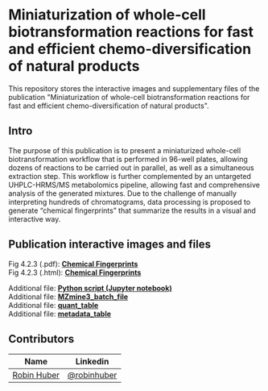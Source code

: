 # Miniaturization of whole-cell biotransformation reactions for fast and efficient chemo-diversification of natural products

This repository stores the interactive images and supplementary files of the publication "Miniaturization of whole-cell biotransformation reactions for fast and efficient chemo-diversification of natural products".

## Intro 

The purpose of this publication is to present a miniaturized whole-cell biotransformation workflow that is performed in 96-well plates, allowing dozens of reactions to be carried out in parallel, as well as a simultaneous extraction step. This workflow is further complemented by an untargeted UHPLC-HRMS/MS metabolomics pipeline, allowing fast and comprehensive analysis of the generated mixtures. Due to the challenge of manually interpreting hundreds of chromatograms, data processing is proposed to generate “chemical fingerprints” that summarize the results in a visual and interactive way. 

## Publication interactive images and files

Fig 4.2.3 (.pdf): [**Chemical Fingerprints**](/Docs/Chemical_Fingerprints.pdf) <br>
Fig 4.2.3 (.html): [**Chemical Fingerprints**](/Docs/Chemical_Fingerprints.html)

Additional file: [**Python script (Jupyter notebook)**](/Docs/Chemical_Fingerprint_script.ipynb) <br>
Additional file: [**MZmine3_batch_file**](/Docs/MZmine_Batch_File.xml) <br>
Additional file: [**quant_table**](/Docs/RH110_MeOH_P1_P2_0723_quant.csv) <br>
Additional file: [**metadata_table**](/Docs/RH110_P1_P2_MeOH_metadata_full.csv)


## Contributors

|Name     |  Linkedin   | 
|---------|-----------------|
|[Robin Huber](https://github.com/robin1509)|[@robinhuber](https://www.linkedin.com/in/robinhuber/) |
